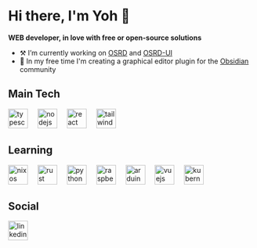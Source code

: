 # Hi there, I'm Yoh 🐙

**WEB developer, in love with free or open-source solutions**

- ⚒️ I’m currently working on [OSRD](https://github.com/OpenRailAssociation/osrd) and [OSRD-UI](https://github.com/OpenRailAssociation/osrd-ui)
- 🎨 In my free time I'm creating a graphical editor plugin for the [Obsidian](https://obsidian.md/) community

## Main Tech

<div align="left">
  <img src="https://cdn.jsdelivr.net/gh/devicons/devicon/icons/typescript/typescript-original.svg" height="40" alt="typescript logo" title="typescript" />
  <img width="12" />
  <img src="https://cdn.jsdelivr.net/gh/devicons/devicon/icons/nodejs/nodejs-original.svg" height="40" alt="nodejs logo" title="nodejs" />
  <img width="12" />
  <img src="https://cdn.jsdelivr.net/gh/devicons/devicon/icons/react/react-original.svg" height="40" alt="react logo" title="react" />
  <img width="12" />
  <img src="https://cdn.jsdelivr.net/gh/devicons/devicon/icons/tailwindcss/tailwindcss-original.svg" height="40" alt="tailwindcss logo" title="tailwindcss" />
</div>

## Learning

<div align="left">
  <img src="https://cdn.jsdelivr.net/gh/devicons/devicon/icons/nixos/nixos-original.svg" height="40" alt="nixos logo" title="nixos" />
  <img width="12" />
  <img src="https://cdn.jsdelivr.net/gh/devicons/devicon/icons/rust/rust-original.svg" height="40" alt="rust logo" title="rust" />
  <img width="12" />
  <img src="https://cdn.jsdelivr.net/gh/devicons/devicon/icons/python/python-original.svg" height="40" alt="python logo" title="python" />
  <img width="12" />
  <img src="https://cdn.jsdelivr.net/gh/devicons/devicon/icons/raspberrypi/raspberrypi-original.svg" height="40" alt="raspberrypi logo" title="raspberry" />
  <img width="12" />
  <img src="https://cdn.jsdelivr.net/gh/devicons/devicon/icons/arduino/arduino-original.svg" height="40" alt="arduino logo" title="arduino" />
  <img width="12" />
  <img src="https://cdn.jsdelivr.net/gh/devicons/devicon/icons/vuejs/vuejs-original.svg" height="40" alt="vuejs logo" title="vuejs" />
    <img width="12" />
  <img src="https://cdn.jsdelivr.net/gh/devicons/devicon/icons/kubernetes/kubernetes-original.svg" height="40" alt="kubernetes logo" title="kubernetes" />
</div>



## Social

<div align="left">
  <a href="https://www.linkedin.com/in/yohan-durand-808483243">
   <img src="https://cdn.jsdelivr.net/gh/devicons/devicon/icons/linkedin/linkedin-original.svg" height="40" alt="linkedin" title="linkedin" />
  </a>
</div>
